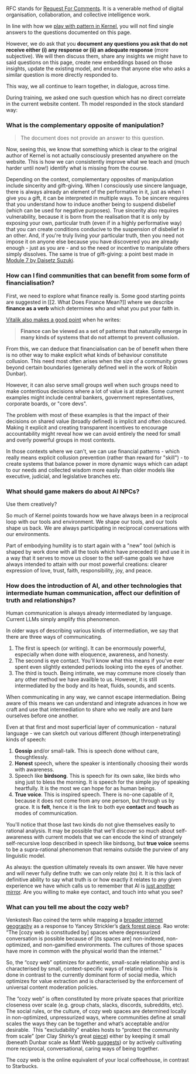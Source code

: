 RFC stands for [Request For Comments](https://www.ietf.org/rfc/rfc2555.txt). It is a venerable method of digital organisation, collaboration, and collective intelligence work.

In line with how we [play with pattern in Kernel](https://www.kernel.community/en/learn/module-0/play-of-pattern), you will not find single answers to the questions documented on this page. 

However, we do ask that you **document any questions you ask that do not receive either (i) any response or (ii) an adequate response** (more subjective). We will then discuss them, share any insights we might have to said questions on this page, create new embeddings based on those insights, update the existing model, and ensure that anyone else who asks a similar question is more directly responded to. 

This way, we all continue to learn together, in dialogue, across time.

During training, we asked one such question which has no direct correlate in the current website content. Th model responded in the stock standard way:

### What is the complementary opposite of manipulation?

> The document does not provide an answer to this question.

Now, seeing this, we know that something which is clear to the original author of Kernel is not actually consciously presented anywhere on the website. This is how we can consistently improve what we teach and (much harder until now!) identify what is missing from the course.

Depending on the context, complementary opposites of manipulation include sincerity and gift-giving. When I consciously use sincere language, there is always already an element of the performative in it, just as when I give you a gift, it can be interpreted in multiple ways. To be sincere requires that you understand how to induce another being to suspend disbelief (which can be used for negative purposes). True sincerity also requires vulnerability, because it is born from the realisation that it is only by exposing your own, particular truth (even if in a highly performative way) that you can create conditions conducive to the suspension of disbelief in an other. And, if you're truly living your particular truth, then you need not impose it on anyone else because you have discovered you are already enough - just as you are - and so the need or incentive to manipulate others simply dissolves. The same is true of gift-giving: a point best made in [Module 7 by Daisetz Suzuki](https://www.kernel.community/en/learn/module-7/the-gift/#one-last-link).

### How can I find communities that can benefit from some form of financialisation?

First, we need to explore what finance really is. Some good starting points are suggested in [[2. What Does Finance Mean?]] where we describe **finance as a verb** which determines who and what you put your faith in.

[Vitalik also makes a good point](https://vitalik.ca/general/2021/09/26/limits.html#finance-is-the-absence-of-collusion-prevention) when he writes:

> **Finance can be viewed as a set of patterns that naturally emerge in many kinds of systems that do not attempt to prevent collusion.**

From this, we can deduce that financialisation can be of benefit when there is no other way to make explicit what kinds of behaviour constitute collusion. This need most often arises when the size of a community grows beyond certain boundaries (generally defined well in the work of Robin Dunbar). 

However, it can also serve small groups well when such groups need to make contentious decisions where a lot of value is at stake. Some current examples might include central bankers, government representatives, corporate boards, or "core devs".

The problem with most of these examples is that the impact of their decisions on shared value (broadly defined) is implicit and often obscured. Making it explicit and creating transparent incentives to encourage accountability might reveal how we can avoid entirely the need for small and overly powerful groups in most contexts. 

In those contexts where we can't, we can use financial patterns - which really means explicit collusion prevention (rather than reward for "skill") - to create systems that balance power in more dynamic ways which can adapt to our needs and collected wisdom more easily than older models like executive, judicial, and legislative branches etc.

### What should game makers do about AI NPCs?

Use them creatively?

So much of Kernel points towards how we have always been in a reciprocal loop with our tools and environment. We shape our tools, and our tools shape us back. We are always participating in reciprocal conversations with our environments.

Part of embodying humility is to start again with a "new" tool (which is shaped by work done with all the tools which have preceded it) and use it in a way that it serves to move us closer to the self-same goals we have always intended to attain with our most powerful creations: clearer expression of love, trust, faith, responsibility, joy, and peace.

### How does the introduction of AI, and other technologies that intermediate human communication, affect our definition of truth and relationships?

Human communication is always already intermediated by language. Current LLMs simply amplify this phenomenon.

In older ways of describing various kinds of intermediation, we say that there are three ways of communicating. 

1. The first is speech (or writing). It can be enormously powerful, especially when done with eloquence, awareness, and honesty.
2. The second is eye contact. You'll know what this means if you've ever spent even slightly extended periods looking into the eyes of another.
3. The third is touch. Being intimate, we may commune more closely than any other method we have availble to us. However, it is still intermediated by the body and its heat, fluids, sounds, and scents. 

When communicating in any way, we cannot escape intermediation. Being aware of this means we can understand and integrate advances in how we craft and use that intermediation to share who we really are and bare ourselves before one another.

Even at that first and most superficial layer of communication - natural language - we can sketch out various different (though interpenetrating) kinds of speech:

1. **Gossip** and/or small-talk. This is speech done without care, thoughtlessly.
2. **Honest** speech, where the speaker is intentionally choosing their words with awareness.
3. Speech like **birdsong**. This is speech for its own sake, like birds who sing just to bless the morning. It is speech for the simple joy of speaking heartfully. It is the most we can hope for as human beings.
4. **True voice**. This is inspired speech. There is no-one capable of it, because it does not come from any one person, but through us by grace. It is **felt**, hence it is the link to both eye **contact** and **touch** as modes of communication.

You'll notice that those last two kinds do not give themselves easily to rational analysis. It may be possible that we'll discover so much about self-awareness with current models that we can encode the kind of strangely self-recursive loop described in speech like birdsong, but **true voice** seems to be a supra-rational phenomenon that remains outside the purview of any linguistic model. 

As always: the question ultimately reveals its own answer. We have never and will never fully define truth: we can only relate (to) it. It is this lack of definitive ability to say what truth is or how exactly it relates to any given experience we have which calls us to remember that AI is [just another mirror](https://www.poetseers.org/the-poetseers/hafiz/hafiz-poems-the-gift/hlove/2-2/). Are you willing to make eye contact, and touch into what you see?

### What can you tell me about the cozy web?

Venkstesh Rao coined the term while mapping a [broader internet geography](https://studio.ribbonfarm.com/p/the-extended-internet-universe) as a response to Yancey Strickler’s [dark forest piece](https://onezero.medium.com/the-dark-forest-theory-of-the-internet-7dc3e68a7cb1:). Rao wrote: “The [cozy web is constituded by] spaces where depressurized conversation is possible because of [its spaces are] non-indexed, non-optimized, and non-gamified environments. The cultures of those spaces have more in common with the physical world than the internet.”

So, the “cozy web” optimizes for authentic, small-scale relationship and is characterised by small, context-specific ways of relating online. This is done in contrast to the currently dominant form of social media, which optimizes for value extraction and is characterised by the enforcement of universal content moderation policies. 

The “cozy web” is often constituted by more private spaces that  prioritize closeness over scale (e.g. group chats, slacks, discords, subreddits, etc).  The social rules, or the culture, of cozy web spaces are determined locally in non-optimized, unpressurized ways, where communities define at small scales the ways they can be together and what’s acceptable and/or desirable.  This "excludability" enables hosts to “protect the community from scale” (per Clay Shirky’s great [piece](https://gwern.net/doc/technology/2005-shirky-agroupisitsownworstenemy.pdf)) either by keeping it small (beneath Dunbar scale as Matt Webb [suggests](https://interconnected.org/home/2021/01/07/dunbar_spaces)) or by actively cultivating more reciprocal, conversational, caring ways of being together. 

The cozy web is the online equivalent of your local coffeehouse, in contrast to Starbucks.